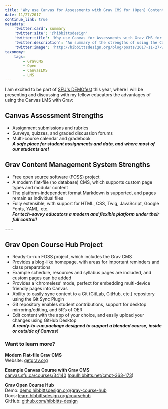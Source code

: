 ```yaml
---
title: 'Why use Canvas for Assessments with Grav CMS for (Open) Content?'
date: 11/27/2017
continue_link: true
metadata:
    'twitter:card': summary
    'twitter:site': '@hibbittsdesign'
    'twitter:title': 'Why use Canvas for Assessments with Grav CMS for (Open) Content?'
    'twitter:description': 'An summary of the strengths of using the Canvas LMS with the Grav Content Management System.'
    'twitter:image': 'http://hibbittsdesign.org/blog/posts/2017-11-27-why-use-canvas-for-assessments-with-grav-cms-for-open-content/canvas-cmpt-363-173.png'
taxonomy:
    tags:
        - GravCMS
        - Open
        - CanvasLMS
        - LMS
---
```


I am excited to be part of [SFU's DEMOfest](http://www.sfu.ca/tlc/programming/special/2017-demofest.html) this year, where I will be presenting and discussing with my fellow educators the advantages of using the Canvas LMS with Grav:

## Canvas Assessment Strengths
* Assignment submissions and rubrics
* Surveys, quizzes, and graded discussion forums
* Multi-course calendar and gradebook  
**_A safe place for student assignments and data, and where most of our students are!_**

## Grav Content Management System Strengths
* Free open source software (FOSS) project
* A modern flat-file (no database) CMS, which supports custom page types and modular content
* The platform-independent format Markdown is supported, and pages remain as individual files
* Fully extensible, with support for HTML, CSS, Twig, JavaScript, Google Fonts, YAML, etc.  
**_For tech-savvy educators a modern and flexible platform under their full control!_**

===

## Grav Open Course Hub Project
* Ready-to-run FOSS project, which includes the Grav CMS
* Provides a blog-like homepage, with areas for important reminders and class preparations
* Example schedule, resources and syllabus pages are included, and custom pages can be added
* Provides a ‘chromeless’ mode, perfect for embedding multi-device friendly pages into Canvas
* Ability to easily sync content to a Git (GitLab, GitHub, etc.) repository using the Git Sync Plugin
* Git repository enables student contributions, support for desktop mirroring/editing, and 5R’s of OER
* Edit content with the app of your choice, and easily upload your changes using GitHub Desktop  
**_A ready-to-run package designed to support a blended course, inside or outside of Canvas!_**

### Want to learn more?
**Modern Flat-file Grav CMS**  
Website: [getgrav.org](https://getgrav.org/)

**Example Canvas Course with Grav CMS**  
[canvas.sfu.ca/courses/34140](https://canvas.sfu.ca/courses/34140)   ([paulhibbitts.net/cmpt-363-173](https://paulhibbitts.net/cmpt-363-173))  

**Grav Open Course Hub**  
Demo: [demo.hibbittsdesign.org/grav-course-hub](http://demo.hibbittsdesign.org/grav-course-hub)  
Docs: [learn.hibbittsdesign.org/coursehub](http://learn.hibbittsdesign.org/coursehub)  
GitHub: [github.com/hibbitts-design](http://github.com/hibbitts-design)  
